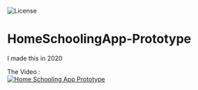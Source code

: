 ![License](https://img.shields.io/badge/License-GPL&ndash;3.0%20-purple.svg)

# HomeSchoolingApp-Prototype
I made this in 2020

The Video :
<br>
[![Home Schooling App Prototype](https://img.youtube.com/vi/VmBffrYQlK4/0.jpg)](https://www.youtube.com/watch?v=VmBffrYQlK4)
<br>
